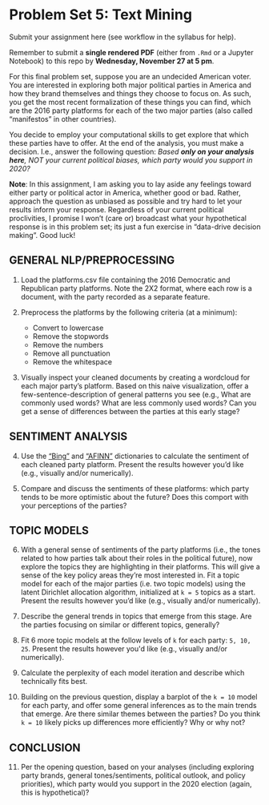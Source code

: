 # Problem Set 5: Text Mining
Submit your assignment here (see workflow in the syllabus for help).

Remember to submit a **single rendered PDF** (either from `.Rmd` or a Jupyter Notebook) to this repo by **Wednesday, November 27 at 5 pm**.

For this final problem set, suppose you are an undecided American voter. You are interested in exploring both major political parties in America and how they brand themselves and things they choose to focus on. As such, you get the most recent formalization of these things you can find, which are the 2016 party platforms for each of the two major parties (also called “manifestos” in other countries). 

You decide to employ your computational skills to get explore that which these parties have to offer. At the end of the analysis, you must make a decision. I.e., answer the following question: _Based **only on your analysis here**, NOT your current political biases, which party would you support in 2020?_

**Note**: In this assignment, I am asking you to lay aside any feelings toward either party or political actor in America, whether good or bad. Rather, approach the question as unbiased as possible and try hard to let your results inform your response. Regardless of your current political proclivities, I promise I won’t (care or) broadcast what your hypothetical response is in this problem set; its just a fun exercise in “data-drive decision making”. Good luck!

## GENERAL NLP/PREPROCESSING

1.	Load the platforms.csv file containing the 2016 Democratic and Republican party platforms. Note the 2X2 format, where each row is a document, with the party recorded as a separate feature.

2.	Preprocess the platforms by the following criteria (at a minimum):
    * Convert to lowercase
    * Remove the stopwords
    * Remove the numbers
    * Remove all punctuation
    * Remove the whitespace

3.	Visually inspect your cleaned documents by creating a wordcloud for each major party’s platform. Based on this naive visualization, offer a few-sentence-description of general patterns you see (e.g., What are commonly used words? What are less commonly used words? Can you get a sense of differences between the parties at this early stage? 


## SENTIMENT ANALYSIS

4.	Use the [“Bing”](https://www.cs.uic.edu/~liub/FBS/sentiment-analysis.html) and [“AFINN”](http://www2.imm.dtu.dk/pubdb/views/publication_details.php?id=6010) dictionaries to calculate the sentiment of each cleaned party platform. Present the results however you’d like (e.g., visually and/or numerically).

5.	Compare and discuss the sentiments of these platforms: which party tends to be more optimistic about the future? Does this comport with your perceptions of the parties?

## TOPIC MODELS

6.	With a general sense of sentiments of the party platforms (i.e., the tones related to how parties talk about their roles in the political future), now explore the topics they are highlighting in their platforms. This will give a sense of the key policy areas they’re most interested in. Fit a topic model for each of the major parties (i.e. two topic models) using the latent Dirichlet allocation algorithm, initialized at `k = 5` topics as a start. Present the results however you’d like (e.g., visually and/or numerically).

7.	Describe the general trends in topics that emerge from this stage. Are the parties focusing on similar or different topics, generally?

8.	Fit 6 more topic models at the follow levels of `k` for each party: `5, 10, 25`. Present the results however you'd like (e.g., visually and/or numerically).

9.	Calculate the perplexity of each model iteration and describe which technically fits best. 

10.	Building on the previous question, display a barplot of the `k = 10` model for each party, and offer some general inferences as to the main trends that emerge. Are there similar themes between the parties? Do you think `k = 10` likely picks up differences more efficiently? Why or why not?

## CONCLUSION

11.	Per the opening question, based on your analyses (including exploring party brands, general tones/sentiments, political outlook, and policy priorities), which party would you support in the 2020 election (again, this is hypothetical)?

